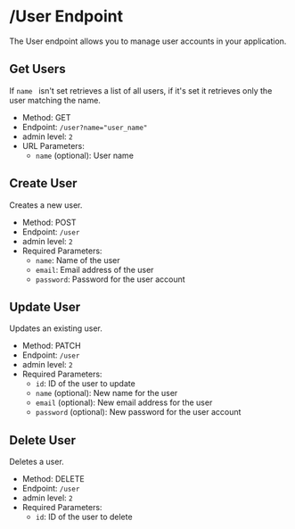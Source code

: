 # /User Endpoint

The User endpoint allows you to manage user accounts in your application.

## Get Users

If `name ` isn't set retrieves a list of all users, if it's set it retrieves only the user matching the name.

- Method: GET
- Endpoint: `/user?name="user_name"`
-   admin level: `2`
- URL Parameters:
    - `name` (optional): User name

## Create User

Creates a new user.

- Method: POST
- Endpoint: `/user`
-   admin level: `2`
- Required Parameters:
    - `name`: Name of the user
    - `email`: Email address of the user
    - `password`: Password for the user account

## Update User

Updates an existing user.

- Method: PATCH
- Endpoint: `/user`
-   admin level: `2`
- Required Parameters:
    - `id`: ID of the user to update
    - `name` (optional): New name for the user
    - `email` (optional): New email address for the user
    - `password` (optional): New password for the user account

## Delete User

Deletes a user.

- Method: DELETE
- Endpoint: `/user`
-   admin level: `2`
- Required Parameters:
    - `id`: ID of the user to delete
